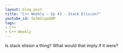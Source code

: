 ```yaml
---
layout: blog_post
title: "C++ Weekly - Ep 43 - Stack Elision?"
youtube_id: 5e3m2cppQ6M
tags:
- C++
- C++ Weekly
---
```


Is stack elision a thing? What would that imply if it were?


